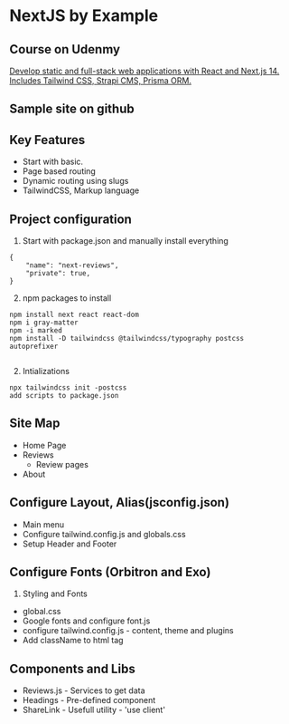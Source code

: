 # NextJS by Example

## Course on Udenmy

[Develop static and full-stack web applications with React and Next.js 14. Includes Tailwind CSS, Strapi CMS, Prisma ORM.
](https://www.udemy.com/course/nextjs-by-example)

## Sample site on github

## Key Features

- Start with basic.
- Page based routing
- Dynamic routing using slugs
- TailwindCSS, Markup language

## Project configuration

1. Start with package.json and manually install everything

```
{
    "name": "next-reviews",
    "private": true,
}
```

2. npm packages to install

```
npm install next react react-dom
npm i gray-matter
npm -i marked
npm install -D tailwindcss @tailwindcss/typography postcss autoprefixer


```

2. Intializations

```
npx tailwindcss init -postcss
add scripts to package.json
```

## Site Map

- Home Page
- Reviews
  - Review pages
- About

## Configure Layout, Alias(jsconfig.json)

- Main menu
- Configure tailwind.config.js and globals.css
- Setup Header and Footer

## Configure Fonts (Orbitron and Exo)

1. Styling and Fonts

- global.css
- Google fonts and configure font.js
- configure tailwind.config.js - content, theme and plugins
- Add className to html tag

## Components and Libs

- Reviews.js - Services to get data
- Headings - Pre-defined component
- ShareLink - Usefull utility - 'use client'
